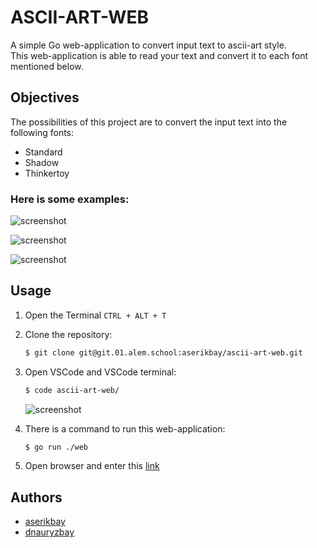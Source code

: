# **ASCII-ART-WEB**

A simple Go web-application to convert input text to ascii-art style.  
This web-application is able to read your text and convert it to each font mentioned below.

## Objectives

The possibilities of this project are to convert the input text into the following fonts:

- Standard
- Shadow
- Thinkertoy

### Here is some examples:

![screenshot](web/static/img/standard.png)  

![screenshot](web/static/img/shadow.png)

![screenshot](web/static/img/thinkertoy.png)

## Usage

1. Open the Terminal `CTRL + ALT + T`

2. Clone the repository:

    ```bash
    $ git clone git@git.01.alem.school:aserikbay/ascii-art-web.git
    ```

3. Open VSCode and VSCode terminal:

    ```bash
    $ code ascii-art-web/
    ```
    ![screenshot](web/static/img/screenshot.png)

4. There is a command to run this web-application:

    ```bash
    $ go run ./web
    ```

5. Open browser and enter this [link](http://localhost:1337)
## Authors

- [aserikbay](https://01.alem.school/git/aserikbay)
- [dnauryzbay](https://01.alem.school/git/dnauryzbay)